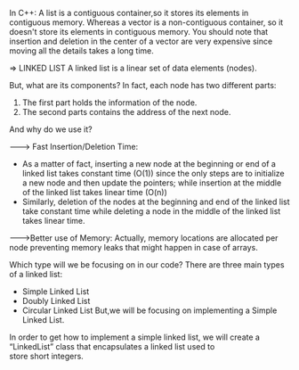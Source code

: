In C++:
A list is a contiguous container,so it stores its elements in contiguous memory.
Whereas a vector is a non-contiguous container, so it doesn't store its elements in contiguous memory.
You should note that insertion and deletion in the center of a vector are very expensive since moving all the details takes a long time.

=> LINKED LIST
A linked list is a linear set of data elements (nodes).

But, what are its components?
In fact, each node has two different parts:

1. The first part holds the information of the node.
2. The second parts contains the address of the next node.

And why do we use it?

---> Fast Insertion/Deletion Time:

- As a matter of fact, inserting a new node at the beginning or end of a linked list takes constant time (O(1)) since the only steps are to initialize a new node and then update the pointers; while insertion at the middle of the linked list takes linear time (O(n))
- Similarly, deletion of the nodes at the beginning and end of the linked list take constant time while deleting a node in the middle of the linked list takes linear time.

--->Better use of Memory:
Actually, memory locations are allocated per node preventing memory leaks that might happen in case of arrays.

Which type will we be focusing on in our code?
There are three main types of a linked list:

- Simple Linked List
- Doubly Linked List
- Circular Linked List
But,we will be focusing on implementing a Simple Linked List.

In order to get how to implement a simple linked list, we will create a “LinkedList” class that encapsulates a linked list used to store short integers.